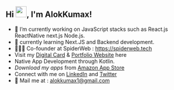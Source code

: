 ## Hi <img src="https://user-images.githubusercontent.com/59159355/131294558-52b295a7-de94-42e8-af4f-be0d82cecbe1.gif" width="29px">, I'm AlokKumax!
- 🔭 I’m currently working on JavaScript stacks such as React.js ReactNative next.js Node.js.
- 🌱 currently learning Next.JS and Backend development.
- 👨🏻‍💻 Co-founder at SpiderWeb : https://spiderweb.tech
- Visit my [Digital Card](https://bit.ly/3hNaykL) & [Portfolio Website](https://bit.ly/2XuufGB) here
-  Native App Development through Kotlin.
- *Download my apps* from [Amazon App Store](https://www.amazon.in/s?rh=n%3A1661666031%2Cp_4%3AAlokKumax)
- Connect with me on  [LinkedIn](https://www.linkedin.com/in/alok-kumar-987b4b190/) and [Twitter](https://twitter.com/alokkumax)
- 📱 Mail me at : alokkumax1@gmail.com
